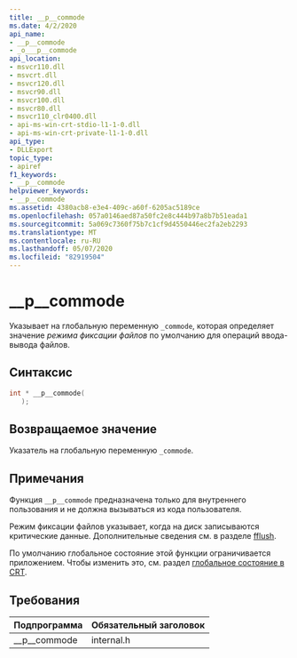 ```yaml
---
title: __p__commode
ms.date: 4/2/2020
api_name:
- __p__commode
- _o___p__commode
api_location:
- msvcr110.dll
- msvcrt.dll
- msvcr120.dll
- msvcr90.dll
- msvcr100.dll
- msvcr80.dll
- msvcr110_clr0400.dll
- api-ms-win-crt-stdio-l1-1-0.dll
- api-ms-win-crt-private-l1-1-0.dll
api_type:
- DLLExport
topic_type:
- apiref
f1_keywords:
- __p__commode
helpviewer_keywords:
- __p__commode
ms.assetid: 4380acb8-e3e4-409c-a60f-6205ac5189ce
ms.openlocfilehash: 057a0146aed87a50fc2e8c444b97a8b7b51eada1
ms.sourcegitcommit: 5a069c7360f75b7c1cf9d4550446ec2fa2eb2293
ms.translationtype: MT
ms.contentlocale: ru-RU
ms.lasthandoff: 05/07/2020
ms.locfileid: "82919504"
---
```

# <a name="__p__commode"></a>__p__commode

Указывает на глобальную переменную `_commode`, которая определяет значение *режима фиксации файлов* по умолчанию для операций ввода-вывода файлов.

## <a name="syntax"></a>Синтаксис

```cpp
int * __p__commode(
   );
```

## <a name="return-value"></a>Возвращаемое значение

Указатель на глобальную переменную `_commode`.

## <a name="remarks"></a>Примечания

Функция `__p__commode` предназначена только для внутреннего пользования и не должна вызываться из кода пользователя.

Режим фиксации файлов указывает, когда на диск записываются критические данные. Дополнительные сведения см. в разделе [fflush](../c-runtime-library/reference/fflush.md).

По умолчанию глобальное состояние этой функции ограничивается приложением. Чтобы изменить это, см. раздел [глобальное состояние в CRT](global-state.md).

## <a name="requirements"></a>Требования

|Подпрограмма|Обязательный заголовок|
|-------------|---------------------|
|__p\__commode|internal.h|
